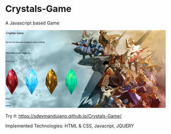 # Crystals-Game

A Javascript based Game 

![](images/crystals.PNG)

Try it: https://sdevmandujano.github.io/Crystals-Game/

Implemented Technologies: HTML & CSS, Javacript, JQUERY
